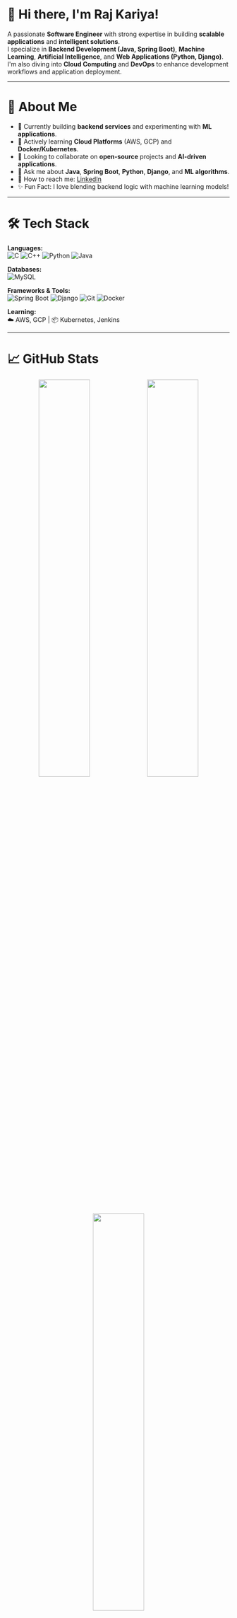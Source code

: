 # 👋 Hi there, I'm Raj Kariya!

<!-- Recruiter-friendly introduction -->
A passionate **Software Engineer** with strong expertise in building **scalable applications** and **intelligent solutions**.  
I specialize in **Backend Development (Java, Spring Boot)**, **Machine Learning**, **Artificial Intelligence**, and **Web Applications (Python, Django)**.  
I'm also diving into **Cloud Computing** and **DevOps** to enhance development workflows and application deployment.

---

# 🚀 About Me
- 🔭 Currently building **backend services** and experimenting with **ML applications**.
- 🌱 Actively learning **Cloud Platforms** (AWS, GCP) and **Docker/Kubernetes**.
- 👯 Looking to collaborate on **open-source** projects and **AI-driven applications**.
- 💬 Ask me about **Java**, **Spring Boot**, **Python**, **Django**, and **ML algorithms**.
- 📢 How to reach me: [LinkedIn](https://www.linkedin.com/in/raj-kariya)
- ✨ Fun Fact: I love blending backend logic with machine learning models!

---

# 🛠️ Tech Stack
**Languages:**  
![C](https://img.shields.io/badge/C-00599C?style=flat&logo=c&logoColor=white) ![C++](https://img.shields.io/badge/C++-00599C?style=flat&logo=c%2B%2B&logoColor=white) ![Python](https://img.shields.io/badge/Python-3670A0?style=flat&logo=python&logoColor=ffdd54) ![Java](https://img.shields.io/badge/Java-007396?style=flat&logo=java&logoColor=white)

**Databases:**  
![MySQL](https://img.shields.io/badge/MySQL-00f.svg?style=flat&logo=mysql&logoColor=white)

**Frameworks & Tools:**  
![Spring Boot](https://img.shields.io/badge/Spring_Boot-6DB33F?style=flat&logo=spring-boot&logoColor=white) ![Django](https://img.shields.io/badge/Django-092E20?style=flat&logo=django&logoColor=white) ![Git](https://img.shields.io/badge/Git-F05032?style=flat&logo=git&logoColor=white) ![Docker](https://img.shields.io/badge/Docker-2496ED?style=flat&logo=docker&logoColor=white)

**Learning:**  
☁️ AWS, GCP | 📦 Kubernetes, Jenkins

---

# 📈 GitHub Stats
<p align="center">
  <img src="https://github-readme-stats.vercel.app/api?username=raj-kariya&theme=radical&hide_border=false&count_private=true&show_icons=true" width="48%" />
  <img src="https://github-readme-streak-stats.herokuapp.com/?user=raj-kariya&theme=radical&hide_border=false" width="48%" />
</p>
<p align="center">
  <img src="https://github-readme-stats.vercel.app/api/top-langs/?username=raj-kariya&theme=radical&hide_border=false&layout=compact" width="48%" />
</p>

---


# ✍️ Inspiring Quote
> _"Code is like humor. When you have to explain it, it’s bad."_

---

# 🎯 Let's Connect!
- [LinkedIn](https://www.linkedin.com/in/raj-kariya)
- 📧 Email: **rajkariya2003@gmail.com** 

---
